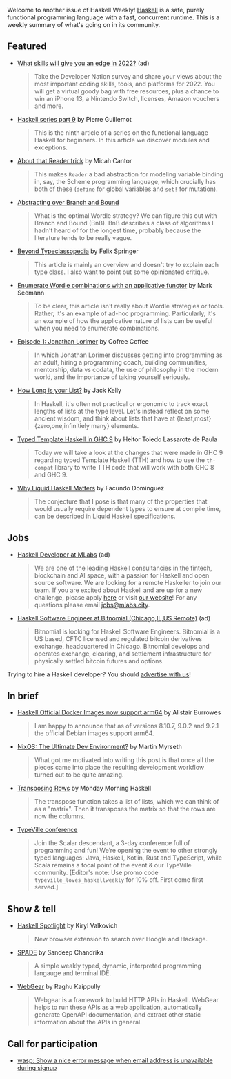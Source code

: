 Welcome to another issue of Haskell Weekly!
[Haskell](https://www.haskell.org) is a safe, purely functional programming language with a fast, concurrent runtime.
This is a weekly summary of what's going on in its community.

## Featured

<!-- Runs on 2021-12-09, 2021-12-23, 2022-01-06, and 2022-01-20. -->
- [What skills will give you an edge in 2022?](https://www.developereconomics.net/?member_id=haskell) (ad)
  > Take the Developer Nation survey and share your views about the most important coding skills, tools, and platforms for 2022. You will get a virtual goody bag with free resources, plus a chance to win an iPhone 13, a Nintendo Switch, licenses, Amazon vouchers and more.

- [Haskell series part 9](https://blog.kalvad.com/haskell-series-part-9/) by Pierre Guillemot
  > This is the ninth article of a series on the functional language Haskell for beginners. In this article we discover modules and exceptions.

- [About that Reader trick](https://www.micahcantor.com/blog/about-that-reader-trick/) by Micah Cantor
  > This makes `Reader` a bad abstraction for modeling variable binding in, say, the Scheme programming language, which crucially has both of these (`define` for global variables and `set!` for mutation).

- [Abstracting over Branch and Bound](https://tarmean.github.io/branch_and_bound.html)
  > What is the optimal Wordle strategy? We can figure this out with Branch and Bound (BnB). BnB describes a class of algorithms I hadn't heard of for the longest time, probably because the literature tends to be really vague.

- [Beyond Typeclassopedia](https://felixspringer.xyz/homepage/blog/beyondTypeclassopedia) by Felix Springer
  > This article is mainly an overview and doesn't try to explain each type class. I also want to point out some opinionated critique.

- [Enumerate Wordle combinations with an applicative functor](https://blog.ploeh.dk/2022/01/17/enumerate-wordle-combinations-with-an-applicative-functor/) by Mark Seemann
  > To be clear, this article isn't really about Wordle strategies or tools. Rather, it's an example of ad-hoc programming. Particularly, it's an example of how the applicative nature of lists can be useful when you need to enumerate combinations.

- [Episode 1: Jonathan Lorimer](https://anchor.fm/cofree-coffee/episodes/Jonathan-Lorimer-e1d0qrd) by Cofree Coffee
  > In which Jonathan Lorimer discusses getting into programming as an adult, hiring a programming coach, building communities, mentorship, data vs codata, the use of philosophy in the modern world, and the importance of taking yourself seriously.

- [How Long is your List?](http://jackkelly.name/blog/archives/2022/01/15/how_long_is_your_list/index.html) by Jack Kelly
  > In Haskell, it's often not practical or ergonomic to track exact lengths of lists at the type level. Let's instead reflect on some ancient wisdom, and think about lists that have at {least,most} {zero,one,infinitiely many} elements.

- [Typed Template Haskell in GHC 9](https://serokell.io/blog/typed-template-haskell-in-ghc-9) by Heitor Toledo Lassarote de Paula
  > Today we will take a look at the changes that were made in GHC 9 regarding typed Template Haskell (TTH) and how to use the `th-compat` library to write TTH code that will work with both GHC 8 and GHC 9.

- [Why Liquid Haskell Matters](https://www.tweag.io/blog/2022-01-19-why-liquid-haskell/) by Facundo Domínguez
  > The conjecture that I pose is that many of the properties that would usually require dependent types to ensure at compile time, can be described in Liquid Haskell specifications.

## Jobs

<!-- Runs from 2021-11-04 to 2022-04-14. -->
- [Haskell Developer at MLabs](https://apply.workable.com/mlabs/j/63DAAA4AEF/) (ad)
  > We are one of the leading Haskell consultancies in the fintech, blockchain and AI space, with a passion for Haskell and open source software. We are looking for a remote Haskeller to join our team. If you are excited about Haskell and are up for a new challenge, please apply [here](https://apply.workable.com/mlabs/j/63DAAA4AEF/) or visit [our website](https://mlabs.city/)! For any questions please email <jobs@mlabs.city>.

<!-- Runs from 2022-01-06 to 2022-03-24. -->
- [Haskell Software Engineer at Bitnomial (Chicago,IL,US Remote)](https://bitnomial.com/jobs/) (ad)
  > Bitnomial is looking for Haskell Software Engineers. Bitnomial is a US based, CFTC licensed and regulated bitcoin derivatives exchange, headquartered in Chicago. Bitnomial develops and operates exchange, clearing, and settlement infrastructure for physically settled bitcoin futures and options.

Trying to hire a Haskell developer?
You should [advertise with us](https://haskellweekly.news/advertising.html)!

## In brief

- [Haskell Official Docker Images now support arm64](https://discourse.haskell.org/t/haskell-official-docker-images-now-support-arm64-and-other-updates/3917?u=taylorfausak) by Alistair Burrowes
  > I am happy to announce that as of versions 8.10.7, 9.0.2 and 9.2.1 the official Debian images support arm64.

- [NixOS: The Ultimate Dev Environment?](https://myme.no/posts/2022-01-16-nixos-the-ultimate-dev-environment.html) by Martin Myrseth
  > What got me motivated into writing this post is that once all the pieces came into place the resulting development workflow turned out to be quite amazing.

- [Transposing Rows](https://mmhaskell.com/blog/2022/1/17/transposing-rows) by Monday Morning Haskell
  > The transpose function takes a list of lists, which we can think of as a "matrix". Then it transposes the matrix so that the rows are now the columns.

- [TypeVille conference](https://www.typeville.io)
  > Join the Scalar descendant, a 3-day conference full of programming and fun! We’re opening the event to other strongly typed languages: Java, Haskell, Kotlin, Rust and TypeScript, while Scala remains a focal point of the event & our TypeVille community. [Editor's note: Use promo code `typeville_loves_haskellweekly` for 10% off. First come first served.]

## Show & tell

- [Haskell Spotlight](https://discourse.haskell.org/t/haskell-spotlight-new-browser-extension-to-search-over-hoogle-and-hackage/3915?u=taylorfausak) by Kiryl Valkovich
  > New browser extension to search over Hoogle and Hackage.

- [SPADE](https://hackage.haskell.org/package/spade-0.1.0.5) by Sandeep Chandrika
  > A simple weakly typed, dynamic, interpreted programming langauge and terminal IDE.

- [WebGear](https://haskell-webgear.github.io) by Raghu Kaippully
  > Webgear is a framework to build HTTP APIs in Haskell. WebGear helps to run these APIs as a web application, automatically generate OpenAPI documentation, and extract other static information about the APIs in general.

## Call for participation

- [wasp: Show a nice error message when email address is unavailable during signup](https://github.com/wasp-lang/wasp/issues/429)
